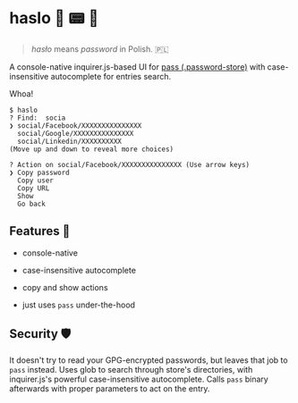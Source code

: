 # haslo 🤖 📟 🦖

> *hasło* means *password* in Polish. 🇵🇱

A console-native inquirer.js-based UI for [pass (.password-store)](https://www.passwordstore.org/) with case-insensitive autocomplete for entries search.

Whoa!

```
$ haslo
? Find:  socia
❯ social/Facebook/XXXXXXXXXXXXXXX
  social/Google/XXXXXXXXXXXXXXX
  social/Linkedin/XXXXXXXXXX
(Move up and down to reveal more choices)
```

```
? Action on social/Facebook/XXXXXXXXXXXXXXX (Use arrow keys)
❯ Copy password 
  Copy user 
  Copy URL 
  Show 
  Go back 
```

## Features 🐙

- console-native

- case-insensitive autocomplete

- copy and show actions

- just uses `pass` under-the-hood

## Security 🛡️

It doesn't try to read your GPG-encrypted passwords, but leaves that job to `pass` instead. Uses glob to search through store's directories, with inquirer.js's powerful case-insensitive autocomplete. Calls `pass` binary afterwards with proper parameters to act on the entry.
